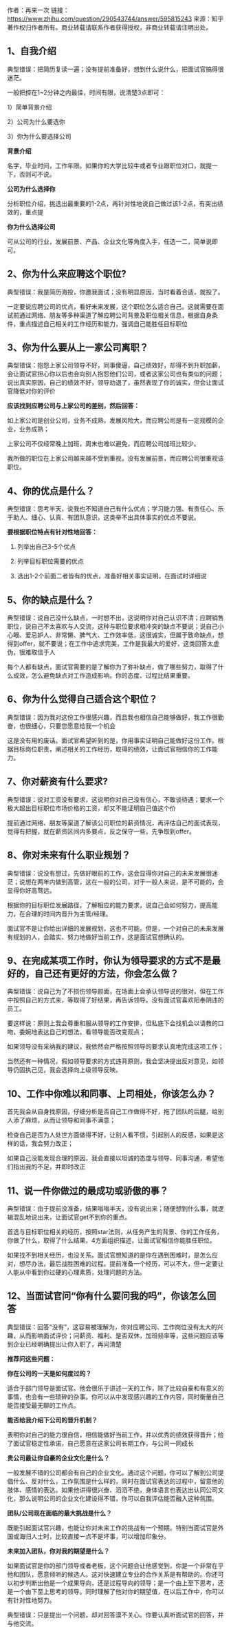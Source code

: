 作者：再来一次
链接：https://www.zhihu.com/question/290543744/answer/595815243
来源：知乎
著作权归作者所有。商业转载请联系作者获得授权，非商业转载请注明出处。



## 1、自我介绍

典型错误：把简历复读一遍；没有提前准备好，想到什么说什么，把面试官搞得很迷茫。

一般把控在1~2分钟之内最佳，时间有限，说清楚3点即可：

1）简单背景介绍

2）公司为什么要选你

3）你为什么要选择公司

**背景介绍**

名字，毕业时间，工作年限。如果你的大学比较牛或者专业跟职位对口，就提一下，否则可不说。

**公司为什么选择你**

分析职位介绍，挑选出最重要的1-2点，再针对性地说自己做过该1-2点，有突出绩效的，重点提

**你为什么选择公司**

可从公司的行业，发展前景、产品、企业文化等角度入手，任选一二，简单说即可。

## 2、你为什么来应聘这个职位?

典型错误：我是简历海投，你邀我面试；没有明显原因，当时看着合适，就投了。

一定要说应聘公司的优点，看好未来发展，这个职位怎么适合自己。这就需要在面试前通过网络、朋友等多种渠道了解应聘公司背景及职位相关信息，根据自身条件，重点描述自己相关的工作经历和能力，强调自己能胜任目标职位

## 3、你为什么要从上一家公司离职？

典型错误：抱怨上家公司领导不好，同事傻逼，自己绩效好，却得不到升职加薪，会让面试官担心你以后也会向别人抱怨他们公司，或者这家公司也有类似的问题；说出真实原因，自己的绩效不好，领导劝退了，虽然表现了你的诚实，但会让面试官降低对你的评价

**应该找到应聘公司与上家公司的差别，然后回答：**

如上家公司是创业公司，业务不成熟，发展风险大，而应聘公司是有一定规模的企业，业务成熟；

上家公司不仅经常晚上加班，周末也难以避免，而应聘公司加班比较少。

我所做的职位在上家公司越来越不受到重视，没有发展前景，而应聘公司很重视该职位。

##  4、你的优点是什么？

典型错误：思考半天，说我也不知道自己有什么优点；学习能力强、有责任心、乐于助人、细心、认真、有团队意识，这类举不出具体事实的优点不要说。

**要根据职位特点有针对性地回答：**
1) 列举出自己3-5个优点

2) 列举目标职位需要的优点

3) 选出1-2个前面二者皆有的优点，准备好相关事实证明，在面试时详细说

## 5、你的缺点是什么？

典型错误：说自己没什么缺点，一时想不出，这说明你对自己认识不清；应聘销售职位，说自己不太喜欢与人交流，这种与职位要求相冲突的缺点不要说；说自己小心眼、爱忌妒人、非常懒、脾气大、工作效率低，这很诚实，但属于致命缺点，想得到offer，就不要说；在工作中追求完美，工作是我最大的爱好，这类回答太虚伪，很难取信于人

每个人都有缺点，面试官需要的是了解你为了弥补缺点，做了哪些努力，取得了什么成效，怎么避免缺点对工作造成影响。你的态度、过程比结果重要。

## 6、你为什么觉得自己适合这个职位？

典型错误：因为我对这份工作很感兴趣，而且我也相信自己能够做好，我工作很勤奋，也很细心，只要您愿意给我一个机会

这是没有用的废话。面试官希望听到的是，你用事实证明自己能做好这份工作。根据目标岗位职责，阐述相关的工作经历，取得的绩效，让面试官相信你的工作能力。

## 7、你对薪资有什么要求?

典型错误：说对工资没有要求，这说明你对自己没有信心，不敢谈待遇；要求一个极大超出目标职位市场价格的工资，却又不能证明自己值这个价

提前通过网络、朋友等渠道了解该公司职位的薪资情况，再评估自己的面试表现，觉得有把握，就在薪资区间内多要点，反之保守一些，先争取到offer。

## 8、你对未来有什么职业规划？

典型错误：说没有想过，先做好眼前的工作，这会显得你对自己的未来发展很迷茫；说想在两年内做到高管，这在一般的公司，对于一般人来说，是不可能的，会显得你好高骛远。

根据你的目标职位发展路径，了解相应的能力要求，说自己会如何努力，提高能力，在合理的时间内晋升为主管/经理。

面试官不是让你给出详细的发展规划，这也不可能。但是，一个对自己的未来发展有规划的人，会踏实、努力地做好当前工作，这是面试官想确认的。

## 9、在完成某项工作时，你认为领导要求的方式不是最好的，自己还有更好的方法，你会怎么做？

典型错误：说自己为了不损伤领导颜面，在场面上会承认领导说的很对，但在工作中按照自己的方式来，等取得了好结果，再告诉领导。没有面试官喜欢阳奉阴违的员工。

要这样说：原则上我会尊重和服从领导的工作安排，但私底下会找机会以请教的口吻，委婉地表达自己的想法，看领导能否改变观点；

如果领导没有采纳我的建议，我依然会严格按照领导的要求认真地完成这项工作；

当然还有一种情况，假如领导要求的方式违背原则，我会坚决提出反对意见，如领导仍固执己见，我会选择向上级领导反映。

## 10、工作中你难以和同事、上司相处，你该怎么办？

首先我会从自身找原因，仔细分析是否自己工作做得不好，拖了团队的后腿，给别人添了麻烦，从而让领导和同事不满意；

检查自己是否为人处世方面做得不好，让别人看不惯，引起别人的反感，如果是这样的话，我会努力改正；

如果自己没能发现合理的原因，我会直接以坦诚的态度与领导、同事沟通，希望他们指出我的不足，并即时改正

## 11、说一件你做过的最成功或骄傲的事？

典型错误：由于提前没准备，结果嗡嗡半天，没有说出来；随便想到什么事，就逻辑混乱地说出来，让面试官get不到你的重点。

首选与目标职位相关的经历，按照star法则，从任务产生的背景、你的工作任务，你做了什么，取得了什么结果，4方面组织描述，让面试官相信你能胜任职位。

如果找不到相关经历，也没关系。面试官想知道的是你在遇到困难时，是怎么应对，想尽办法，最后战胜困难的过程。提前准备一个经历，可以不大，但一定要让人能从中看到你过硬的心理素质，处理问题的方法。

## 12、当面试官问“你有什么要问我的吗”，你该怎么回答

典型错误：回答“没有”，这容易被理解为，你对应聘公司、工作岗位没有太大的兴趣，从而影响面试评价；问薪资、福利、是否双休，加班频率等，这些问题应该等到企业已经明确提出让你入职了，再问清楚

**推荐问这些问题：**

**你在公司的一天是如何度过的？**

适合于部门领导是面试官。他会很乐于讲述一天的工作，除了比较自豪和有意义的事情，也会有一些琐碎的杂事。你可以从中发现感兴趣的工作内容，同时衡量自己能否接受最无聊的工作点。

**能否给我介绍下公司的晋升机制？**

表明你对自己的能力很自信，相信能做好当前工作，并以优秀的绩效获得晋升；给了面试官稳定性承诺，自己愿意在这家公司长期工作，与公司一同成长

**贵公司最让你自豪的企业文化是什么？**

一般发展不错的公司都会有自己的企业文化。通过这个问题，你可以了解到公司提倡什么、反对什么，工作氛围是什么样的，同时在面试官表达的过程中，留意他的肢体、感情的表达。如果他讲得很兴奋、滔滔不绝，身体语言也表达出认同公司文化，那么说明公司的企业文化建设得不错，你可以自我评估能否融入这种氛围。

**团队/公司现在面临的最大挑战是什么？**

既能引起面试官兴趣，也能让你对未来工作的挑战有一个预期。特别当面试官是外国或海归人士时，比较直接一点不是坏事，可以增加印象分。

**未来加入团队，你对我的期望是什么？**

如果面试官是你的部门领导或者老板，这个问题会让他感觉到，你是一个非常在乎他和团队，愿意倾听的候选人。这对快速建立专业的合作关系是有帮助的。你还可以初步判断出他是一个成果导向，还是过程导向的领导；是一个由上至下思考，还是一个由下至上思考的领导。同时理解了他对你的期望值，在以后工作中，你可以有针对性地努力。

典型错误：只是提出一个问题，却对回答漠不关心。你要认真听面试官的回答，并与他交流。